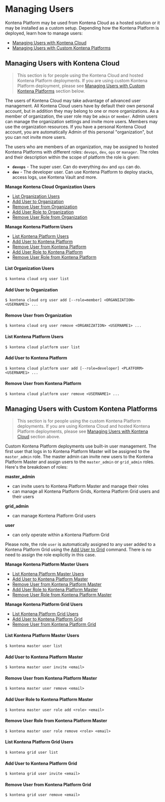 # Managing Users

Kontena Platform may be used from Kontena Cloud as a hosted solution or it may be installed as a custom setup. Depending how the Kontena Platform is deployed, learn how to manage users:

* [Managing Users with Kontena Cloud](#managing-users-with-kontena-cloud)
* [Managing Users with Custom Kontena Platforms](#managing-users-with-custom-kontena-platforms)

## Managing Users with Kontena Cloud

> This section is for people using the Kontena Cloud and hosted Kontena Platform deployments. If you are using custom Kontena Platform deployment, please see [Managing Users with Custom Kontena Platforms](#managing-users-with-custom-kontena-platforms) section below.

The users of Kontena Cloud may take advantage of advanced user management. All Kontena Cloud users have by default their own personal account, but in addition they may belong to one or more organizations. As a member of organization, the user role may be `admin` or `member`. Admin users can manage the organization settings and invite more users. Members may use the organization resources. If you have a personal Kontena Cloud account, you are automatically Admin of this personal "organization", but you can not invite more users.

The users who are members of an organization, may be assigned to hosted Kontena Platforms with different roles: `devops`, `dev`, `ops` or `manager`. The roles and their description within the scope of platform the role is given:

* **`devops`** - The super user. Can do everything `dev` and `ops` can do.
* **`dev`** - The developer user. Can use Kontena Platform to deploy stacks, access logs, use Kontena Vault and more.

**Manage Kontena Cloud Organization Users**

* [List Organization Users](#list-organization-users)
* [Add User to Organization](#add-user-to-organization)
* [Remove User from Organization](#remove-user-from-organization)
* [Add User Role to Organization](#add-user-role-to-organization)
* [Remove User Role from Organization](#remove-user-role-from-organization)

**Manage Kontena Platform Users**

* [List Kontena Platform Users](#list-kontena-platform-users)
* [Add User to Kontena Platform](#add-user-to-kontena-platform)
* [Remove User from Kontena Platform](#remove-user-from-kontena-platform)
* [Add User Role to Kontena Platform](#add-user-role-to-kontena-platform)
* [Remove User Role from Kontena Platform](#remove-user-role-from-kontena-platform)

#### List Organization Users

```
$ kontena cloud org user list
```

#### Add User to Organization

```
$ kontena cloud org user add [--role=member] <ORGANIZATION> <USERNAME1> ...
```

#### Remove User from Organization

```
$ kontena cloud org user remove <ORGANIZATION> <USERNAME1> ...
```

#### List Kontena Platform Users

```
$ kontena cloud platform user list
```

#### Add User to Kontena Platform

```
$ kontena cloud platform user add [--role=developer] <PLATFORM> <USERNAME1> ...
```

#### Remove User from Kontena Platform

```
$ kontena cloud platform user remove <USERNAME1> ...
```

## Managing Users with Custom Kontena Platforms

> This section is for people using the custom Kontena Platform deployments. If you are using Kontena Cloud and hosted Kontena Platform deployments, please see [Managing Users with Kontena Cloud](#managing-users-with-kontena-cloud) section above.

Custom Kontena Platform deployments use built-in user management. The first user that logs in to Kontena Platform Master will be assigned to the `master_admin` role. The master admin can invite new users to the Kontena Platform Master and assign users to the `master_admin` or `grid_admin` roles. Here's the breakdown of roles:

**master_admin**
* can invite users to Kontena Platform Master and manage their roles
* can manage all Kontena Platform Grids, Kontena Platform Grid users and their users

**grid_admin**
* can manage Kontena Platform Grid users

**user**
* can only operate within a Kontena Platform Grid

Please note, the role `user` is automatically assigned to any user added to a Kontena Platform Grid using the [Add User to Grid](users#add-user-to-grid) command. There is no need to assign the role explicitly in this case.

**Manage Kontena Platform Master Users**

* [List Kontena Platform Master Users](#list-kontena-platform-master-users)
* [Add User to Kontena Platform Master](#add-user-to-kontena-platform-master)
* [Remove User from Kontena Platform Master](#remove-user-from-kontena-platform-master)
* [Add User Role to Kontena Platform Master](#add-user-role-to-kontena-platform-master)
* [Remove User Role from Kontena Platform Master](#remove-user-role-from-custom-kontena-platform)

**Manage Kontena Platform Grid Users**

* [List Kontena Platform Grid Users](#list-kontena-platform-grid-users)
* [Add User to Kontena Platform Grid](#add-user-to-kontena-platform-grid)
* [Remove User from Kontena Platform Grid](#remove-user-from-kontena-platform-grid)

#### List Kontena Platform Master Users

```
$ kontena master user list
```

#### Add User to Kontena Platform Master

```
$ kontena master user invite <email>
```

#### Remove User from Kontena Platform Master

```
$ kontena master user remove <email>
```

#### Add User Role to Kontena Platform Master

```
$ kontena master user role add <role> <email>
```

#### Remove User Role from Kontena Platform Master

```
$ kontena master user role remove <role> <email>
```

#### List Kontena Platform Grid Users

```
$ kontena grid user list
```

#### Add User to Kontena Platform Grid

```
$ kontena grid user invite <email>
```

#### Remove User from Kontena Platform Grid

```
$ kontena grid user remove <email>
```
